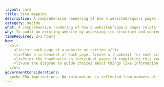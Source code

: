 ```yaml
---
layout: card
title: Site mapping
description: A comprehensive rendering of how a website&rsquo;s pages relate to one another.
category: Decide
what: A comprehensive rendering of how a website&rsquo;s pages relate to one another.
why: To audit an existing website by assessing its structure and content. Site maps also help you plan and organize the contents of a new website prior to <a href="{{site.baseurl}}/wireframing">wireframing</a> and building it.
timeRequired: 2–3 hours
how:
  <ol>
    <li>List each page of a website or section.</li>
    <li>Take a screenshot of each page. Create a thumbnail for each screenshot.</li>
    <li>Print the thumbnails on individual pages if completing this exercise in person. Remote teams can use a shared whiteboard tool. Arrange the page thumbnails into a hierarchical diagram. Focus on the logical relationships between pages. If you're evaluating an existing website, focus more on these relationships than on the URL structure. If some pages function as sub-pages to another, the site map should reflect that.</li>
    <li>Use the diagram to guide choices about things like information architecture and URL structures.</li>
  </ol>
governmentConsiderations:
  <p>No PRA implications. No information is collected from members of the public.</p>
---
```

